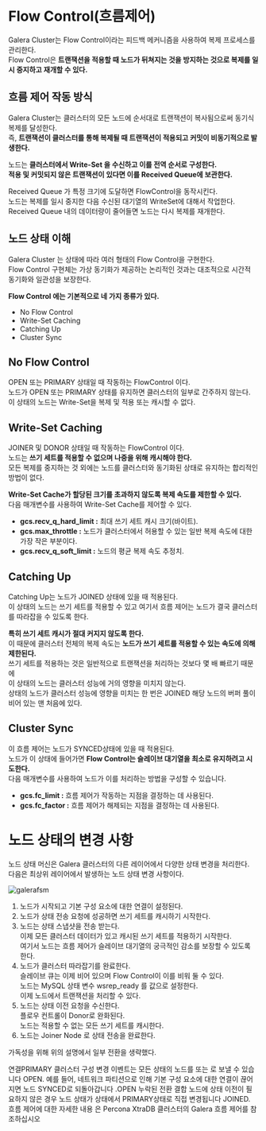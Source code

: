 # Flow Control(흐름제어)   
   
Galera Cluster는 Flow Control이라는 피드백 메커니즘을 사용하여 복제 프로세스를 관리한다.       
Flow Control은 **트랜잭션을 적용할 때 노드가 뒤쳐지는 것을 방지하는 것으로 복제를 일시 중지하고 재개할 수 있다.**          

## 흐름 제어 작동 방식
   
Galera Cluster는 클러스터의 모든 노드에 순서대로 트랜잭션이 복사됨으로써 동기식 복제를 달성한다.          
즉, **트랜잭션이 클러스터를 통해 복제될 때 트랜잭션이 적용되고 커밋이 비동기적으로 발생한다.**     
              
노드는 **클러스터에서 Write-Set 을 수신하고 이를 전역 순서로 구성한다.**              
**적용 및 커밋되지 않은 트랜잭션이 있다면 이를 Received Queue에 보관한다.**        
          
Received Queue 가 특정 크기에 도달하면 FlowControl을 동작시킨다.           
노드는 복제를 일시 중지한 다음 수신된 대기열의 WriteSet에 대해서 작업한다.        
Received Queue 내의 데이터량이 줄어들면 노드는 다시 복제를 재개한다.        
  
## 노드 상태 이해  
        
Galera Cluster 는 상태에 따라 여러 형태의 Flow Control을 구현한다.         
Flow Control 구현체는 가상 동기화가 제공하는 논리적인 것과는 대조적으로 시간적 동기화와 일관성을 보장한다.      
         
**Flow Control 에는 기본적으로 네 가지 종류가 있다.**       
* No Flow Control
* Write-Set Caching  
* Catching Up
* Cluster Sync  

## No Flow Control
          
OPEN 또는 PRIMARY 상태일 때 작동하는 FlowControl 이다.     
노드가 OPEN 또는 PRIMARY 상태를 유지하면 클러스터의 일부로 간주하지 않는다.           
이 상태의 노드는 Write-Set을 복제 및 적용 또는 캐시할 수 없다.         
  
## Write-Set Caching  
             
JOINER 및 DONOR 상태일 때 작동하는 FlowControl 이다.       
노드는 **쓰기 세트를 적용할 수 없으며 나중을 위해 캐시해야 한다.**                 
모든 복제를 중지하는 것 외에는 노드를 클러스터와 동기화된 상태로 유지하는 합리적인 방법이 없다.      
       
**Write-Set Cache가 할당된 크기를 초과하지 않도록 복제 속도를 제한할 수 있다.**         
다음 매개변수를 사용하여 Write-Set Cache를 제어할 수 있다.       
    
* **gcs.recv_q_hard_limit :** 최대 쓰기 세트 캐시 크기(바이트).
* **gcs.max_throttle :** 노드가 클러스터에서 허용할 수 있는 일반 복제 속도에 대한 가장 작은 부분이다.
* **gcs.recv_q_soft_limit :** 노드의 평균 복제 속도 추정치.
  
## Catching Up
           
Catching Up는 노드가 JOINED 상태에 있을 때 적용된다.       
이 상태의 노드는 쓰기 세트를 적용할 수 있고 여기서 흐름 제어는 노드가 결국 클러스터를 따라잡을 수 있도록 한다.        
            
**특히 쓰기 세트 캐시가 절대 커지지 않도록 한다.**                 
이 때문에 클러스터 전체의 복제 속도는 **노드가 쓰기 세트를 적용할 수 있는 속도에 의해 제한된다.**            
쓰기 세트를 적용하는 것은 일반적으로 트랜잭션을 처리하는 것보다 몇 배 빠르기 때문에     
이 상태의 노드는 클러스터 성능에 거의 영향을 미치지 않는다.         
상태의 노드가 클러스터 성능에 영향을 미치는 한 번은 JOINED 해당 노드의 버퍼 풀이 비어 있는 맨 처음에 있다.     

## Cluster Sync  
    
이 흐름 제어는 노드가 SYNCED상태에 있을 때 적용된다.         
노드가 이 상태에 들어가면 **Flow Control는 슬레이브 대기열을 최소로 유지하려고 시도한다.**         
다음 매개변수를 사용하여 노드가 이를 처리하는 방법을 구성할 수 있습니다.  

* **gcs.fc_limit :** 흐름 제어가 작동하는 지점을 결정하는 데 사용된다.
* **gcs.fc_factor :** 흐름 제어가 해제되는 지점을 결정하는 데 사용된다.  

# 노드 상태의 변경 사항

노드 상태 머신은 Galera 클러스터의 다른 레이어에서 다양한 상태 변경을 처리한다.   
다음은 최상위 레이어에서 발생하는 노드 상태 변경 사항이다.  

![galerafsm](https://user-images.githubusercontent.com/50267433/165318335-72d1b84a-a826-4f57-a581-204baab1f6b2.png)
  
1. 노드가 시작되고 기본 구성 요소에 대한 연결이 설정된다.  
2. 노드가 상태 전송 요청에 성공하면 쓰기 세트를 캐시하기 시작한다.  
3. 노드는 상태 스냅샷을 전송 받는다.       
   이제 모든 클러스터 데이터가 있고 캐시된 쓰기 세트를 적용하기 시작한다.      
   여기서 노드는 흐름 제어가 슬레이브 대기열의 궁극적인 감소를 보장할 수 있도록 한다.     
4. 노드가 클러스터 따라잡기를 완료한다.     
   슬레이브 큐는 이제 비어 있으며 Flow Control이 이를 비워 둘 수 있다.        
   노드는 MySQL 상태 변수 wsrep_ready 를 값으로 설정한다.   
   이제 노드에서 트랜잭션을 처리할 수 있다.           
5. 노드는 상태 이전 요청을 수신한다.  
   플로우 컨트롤이 Donor로 완화된다.    
   노드는 적용할 수 없는 모든 쓰기 세트를 캐시한다.     
6. 노드는 Joiner Node 로 상태 전송을 완료한다.      

가독성을 위해 위의 설명에서 일부 전환을 생략했다.   
  
연결PRIMARY 클러스터 구성 변경 이벤트는 모든 상태의 노드를 또는 로 보낼 수 있습니다 OPEN. 
예를 들어, 네트워크 파티션으로 인해 기본 구성 요소에 대한 연결이 끊어지면 노드 SYNCED로 되돌아갑니다 .OPEN
누락된 전환 결합 노드에 상태 이전이 필요하지 않은 경우 노드 상태가 상태에서 PRIMARY상태로 직접 변경됩니다 JOINED.
흐름 제어에 대한 자세한 내용 은 Percona XtraDB 클러스터의 Galera 흐름 제어를 참조하십시오
